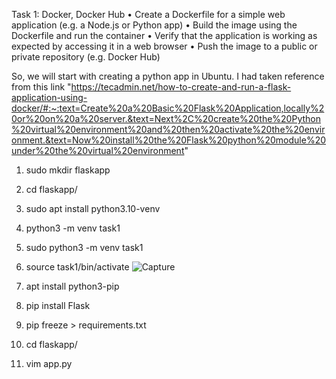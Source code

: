 Task 1: Docker, Docker Hub
• Create a Dockerfile for a simple web application (e.g. a Node.js or Python app)
• Build the image using the Dockerfile and run the container
• Verify that the application is working as expected by accessing it in a web browser
• Push the image to a public or private repository (e.g. Docker Hub)



So, we will start with creating a python app in Ubuntu. I had taken reference from this link "https://tecadmin.net/how-to-create-and-run-a-flask-application-using-docker/#:~:text=Create%20a%20Basic%20Flask%20Application,locally%20or%20on%20a%20server.&text=Next%2C%20create%20the%20Python%20virtual%20environment%20and%20then%20activate%20the%20environment.&text=Now%20install%20the%20Flask%20python%20module%20under%20the%20virtual%20environment"

1. sudo mkdir flaskapp
2. cd flaskapp/
3. sudo apt install python3.10-venv
4. python3 -m venv task1
5. sudo python3 -m venv task1
6. source task1/bin/activate
   ![Capture](https://github.com/deepanshusharma007/Repo-devops-tasks/assets/68854274/97d1bb04-560b-44c5-864e-d42b278e91c3)

7. apt install python3-pip
8. pip install Flask
9. pip freeze > requirements.txt
10. cd flaskapp/
11. vim app.py
 

